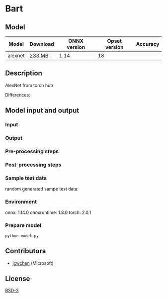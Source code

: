 <!--- SPDX-License-Identifier: BSD-3-Clause -->

# Bart

## Model

 |Model        |Download  | ONNX version |Opset version| Accuracy|
| ------------- | ------------- | ------------- | ------------- | ------------- |
|alexnet| [233 MB](alexnet-18.onnx) | 1.14 | 18| |


## Description
AlexNet from torch hub

Differences:


## Model input and output
### Input

### Output

### Pre-processing steps
### Post-processing steps
### Sample test data
random generated sampe test data:

### Environment
onnx: 1.14.0 
onnxruntime: 1.8.0
torch: 2.0.1

### Prepare model
```shell
python model.py
```
## Contributors
* [jcwchen](https://github.com/jcwchen) (Microsoft)

## License
[BSD-3](LICENSE)
